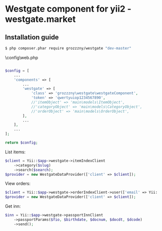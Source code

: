 Westgate component for yii2 - westgate.market
==============================

## Installation guide
```bash
$ php composer.phar require grozzzny/westgate "dev-master"
```

\config\web.php

```php

$config = [
    ...
    'components' => [
        ...
        'westgate' => [
            'class' => 'grozzzny\westgate\westgateComponent',
            'token' => 'qwertyuiop1234567890',
            //'itemObject' => 'main\models\ItemObject',
            //'categoryObject' => 'main\models\CategoryObject',
            //'orderObject' => 'main\models\OrderObject',
        ],
        ...
    ],
    ...
];

return $config;

```
List items:
```php
$client = Yii::$app->westgate->itemIndexClient
    ->category($slug)
    ->search($search);
$provider = new WestgateDataProvider(['client' => $client]);
```

View orders:
```php
$client = Yii::$app->westgate->orderIndexClient->user(['email' => Yii::$app->user->identity->email]);
$provider = new WestgateDataProvider(['client' => $client]);
```

Get inn:
```php
$inn = Yii::$app->westgate->passportInnClient
    ->passportParams($fio, $birthdate, $docnum, $docdt, $dcode)
    ->send();
```
